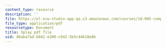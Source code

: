 ```yaml
---
content_type: resource
description: ''
file: https://ol-ocw-studio-app-qa.s3.amazonaws.com/courses/18-085-computational-science-and-engineering-i-fall-2008/d6aba7adb842e200c9425b5c44b18e8b_PwKN0blvNkk.pdf
file_type: application/pdf
resourcetype: Document
title: 3play pdf file
uid: d6aba7ad-b842-e200-c942-5b5c44b18e8b
---
```

